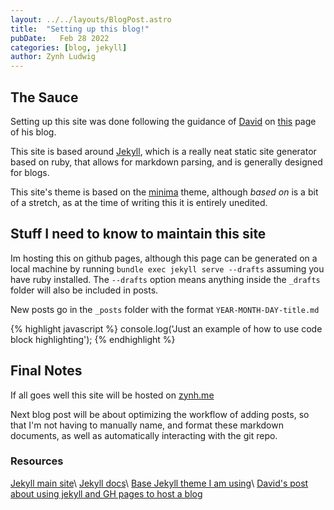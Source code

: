 ```yaml
---
layout: ../../layouts/BlogPost.astro
title:  "Setting up this blog!"
pubDate:   Feb 28 2022
categories: [blog, jekyll]
author: Zynh Ludwig
---
```


## The Sauce

Setting up this site was done following the guidance of [David](https://dfederm.com/about/)
on [this](https://dfederm.com/creating-a-blog-using-github-pages/) page of his blog.

This site is based around [Jekyll](https://jekyllrb.com/), which is a really
neat static site generator based on ruby, that allows for markdown parsing,
and is generally designed for blogs.

This site's theme is based on the [minima](https://github.com/jekyll/minima)
theme, although *based on* is a bit of a stretch, as at the time of writing this
it is entirely unedited.

## Stuff I need to know to maintain this site

Im hosting this on github pages, although this page can be generated on a local
machine by running `bundle exec jekyll serve --drafts` assuming you have ruby
installed. The `--drafts` option means anything inside the `_drafts` folder
will also be included in posts.

New posts go in the `_posts` folder with the format `YEAR-MONTH-DAY-title.md`

{% highlight javascript %}
console.log('Just an example of how to use code block highlighting');
{% endhighlight %}


## Final Notes

If all goes well this site will be hosted on [zynh.me](https://zynh.me/)

Next blog post will be about optimizing the workflow of adding posts, so that I'm not
having to manually name, and format these markdown documents, as well as automatically
interacting with the git repo.

### Resources

[Jekyll main site](https://jekyllrb.com/)\\
[Jekyll docs](https://jekyllrb.com/docs/)\\
[Base Jekyll theme I am using](https://github.com/jekyll/minima)\\
[David's post about using jekyll and GH pages to host a blog](https://dfederm.com/creating-a-blog-using-github-pages/)
